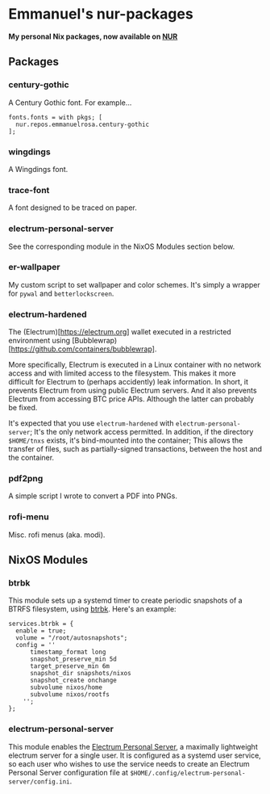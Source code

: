# Emmanuel's nur-packages

**My personal Nix packages, now available on  [NUR](https://github.com/nix-community/NUR)**

## Packages

### century-gothic

A Century Gothic font. For example...

```
fonts.fonts = with pkgs; [
  nur.repos.emmanuelrosa.century-gothic
];
```

### wingdings

A Wingdings font.

### trace-font

A font designed to be traced on paper.

### electrum-personal-server

See the corresponding module in the NixOS Modules section below.

### er-wallpaper

My custom script to set wallpaper and color schemes. It's simply a wrapper for `pywal` and `betterlockscreen`.

### electrum-hardened

The (Electrum)[https://electrum.org] wallet executed in a restricted environment using [Bubblewrap)[https://github.com/containers/bubblewrap].

More specifically, Electrum is executed in a Linux container with no network access and with limited access to the filesystem. This makes it more difficult for Electrum to (perhaps accidently) leak information. In short, it prevents Electrum from using public Electrum servers. And it also prevents Electrum from accessing BTC price APIs. Although the latter can probably be fixed.

It's expected that you use `electrum-hardened` with `electrum-personal-server`; It's the only network access permitted. In addition, if the directory `$HOME/tnxs` exists, it's bind-mounted into the container; This allows the transfer of files, such as partially-signed transactions, between the host and the container.

### pdf2png

A simple script I wrote to convert a PDF into PNGs.

### rofi-menu

Misc. rofi menus (aka. modi).

## NixOS Modules

### btrbk

This module sets up a systemd timer to create periodic snapshots of a BTRFS filesystem, using [btrbk](https://digint.ch/btrbk/index.html). Here's an example:

```
services.btrbk = {
  enable = true;
  volume = "/root/autosnapshots";
  config = ''
      timestamp_format long
      snapshot_preserve_min 5d 
      target_preserve_min 6m
      snapshot_dir snapshots/nixos
      snapshot_create onchange
      subvolume nixos/home
      subvolume nixos/rootfs
    '';
};
```
### electrum-personal-server

This module enables the [Electrum Personal Server](https://github.com/chris-belcher/electrum-personal-server), a maximally lightweight electrum server for a single user. It is configured as a systemd user service, so each user who wishes to use the service needs to create an Electrum Personal Server configuration file at `$HOME/.config/electrum-personal-server/config.ini`.
